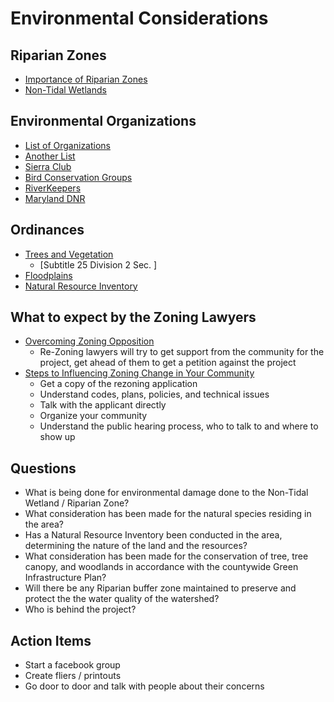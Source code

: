 # Environmental Considerations #

## Riparian Zones ##

* [Importance of Riparian Zones](https://extension.umd.edu/programs/environment-natural-resources/program-areas/riparian-buffer-systems/maryland-manual)
* [Non-Tidal Wetlands](https://www.nps.gov/subjects/wetlands/nontidal.htm)

## Environmental Organizations ##

* [List of Organizations](http://www.eco-usa.net/orgs/md.shtml)
* [Another List](https://www.environmentalgroups.us/maryland/)
* [Sierra Club](https://www.sierraclub.org/maryland/about)
* [Bird Conservation Groups](https://birdersguidemddc.org/resources/conservation-organizations-and-nature-education-centers/)
* [RiverKeepers](https://www.potomacriverkeepernetwork.org/contact-staff/)
* [Maryland DNR](https://dnr.maryland.gov/wildlife/Pages/plants_wildlife/mno.aspx)


## Ordinances ##

* [Trees and Vegetation](https://library.municode.com/md/prince_george's_county/codes/code_of_ordinances?nodeId=PTIITI17PULOLAPRGECOMA_SUBTITLE_25TRVE)
  * [Subtitle 25 Division 2 Sec. ]
* [Floodplains](https://library.municode.com/md/prince_george's_county/codes/code_of_ordinances?nodeId=PTIITI17PULOLAPRGECOMA_SUBTITLE_27ZO_PT2GE_DIV4REAPALZO_SD7FL)
* [Natural Resource Inventory](https://library.municode.com/md/prince_george's_county/codes/code_of_ordinances?nodeId=PTIITI17PULOLAPRGECOMA_SUBTITLE_27ZO_PT2GE_DIV4REAPALZO_SD9NAREIN)

## What to expect by the Zoning Lawyers ##

* [Overcoming Zoning Opposition](https://www.ccim.com/cire-magazine/articles/overcoming-zoning-opposition/)
  * Re-Zoning lawyers will try to get support from the community for the project, get ahead of them to get a petition against the project
* [Steps to Influencing Zoning Change in Your Community](https://elcr.org/seven-steps-to-influencing-zoning-change-in-your-community/)
  * Get a copy of the rezoning application
  * Understand codes, plans, policies, and technical issues
  * Talk with the applicant directly
  * Organize your community
  * Understand the public hearing process, who to talk to and where to show up

## Questions ##

- What is being done for environmental damage done to the Non-Tidal Wetland / Riparian Zone?
- What consideration has been made for the natural species residing in the area?
- Has a Natural Resource Inventory been conducted in the area, determining the nature of the land and the resources?
- What consideration has been made for the conservation of tree, tree canopy, and woodlands in accordance with the countywide Green Infrastructure Plan?
- Will there be any Riparian buffer zone maintained to preserve and protect the the water quality of the watershed?
- Who is behind the project?


## Action Items ##

- Start a facebook group
- Create fliers / printouts
- Go door to door and talk with people about their concerns